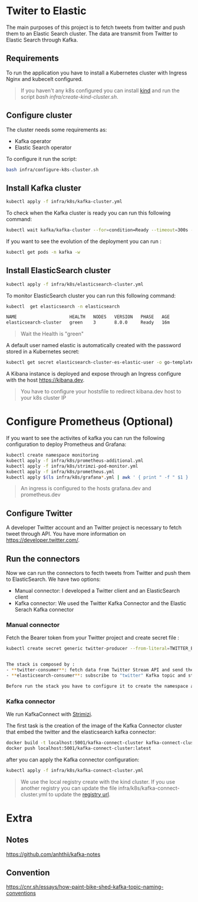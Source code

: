 # Twiter to Elastic   

The main purposes of this project is to fetch tweets from twitter and push them to an Elastic Search cluster. The data are transmit from Twitter to Elastic Search through Kafka.

## Requirements

To run the application you have to install a Kubernetes cluster with Ingress Nginx and kubecelt configured.

> If you haven't any k8s configured you can install [kind](https://kind.sigs.k8s.io/) and run the script *bash infra/create-kind-cluster.sh*.

## Configure cluster

The cluster needs some requirements as:
- Kafka operator
- Elastic Search operator

To configure it run the script:
```bash
bash infra/configure-k8s-cluster.sh
```

## Install Kafka cluster

```bash
kubectl apply -f infra/k8s/kafka-cluster.yml
```

To check when the Kafka cluster is ready you can run this following command:
```bash
kubectl wait kafka/kafka-cluster --for=condition=Ready --timeout=300s -n kafka
```

If you want to see the evolution of the deployment you can run :
```bash
kubectl get pods -n kafka -w 
```
## Install ElasticSearch cluster

```bash
kubectl apply -f infra/k8s/elasticsearch-cluster.yml
```

To monitor ElasticSearch cluster you can run this following command:
```bash
kubectl  get elasticsearch -n elasticsearch
```

```bash
NAME                    HEALTH   NODES   VERSION   PHASE   AGE
elasticsearch-cluster   green    3       8.0.0     Ready   16m
```
> Wait the Health is "green"

A default user named elastic is automatically created with the password stored in a Kubernetes secret:

```bash
kubectl get secret elasticsearch-cluster-es-elastic-user -o go-template='{{.data.elastic | base64decode}}' -n elasticsearch;echo
```

A Kibana instance is deployed and expose through an Ingress configure with the host https://kibana.dev.

>You have to configure your hostsfile to redirect kibana.dev host to your k8s cluster IP

# Configure Prometheus (Optional)

If you want to see the activites of kafka you can run the following configuration to deploy Prometheus and Grafana:

```bash
kubectl create namespace monitoring
kubectl apply -f infra/k8s/prometheus-additional.yml
kubectl apply -f infra/k8s/strimzi-pod-monitor.yml
kubectl apply -f infra/k8s/prometheus.yml
kubectl apply $(ls infra/k8s/grafana*.yml | awk ' { print " -f " $1 } ')
```

> An ingress is configured to the hosts grafana.dev and prometheus.dev

## Configure Twitter

A developer Twitter account and an Twitter project is necessary to fetch tweet through API. You have more information on https://developer.twitter.com/.

## Run the connectors

Now we can run the connectors to fecth tweets from Twitter and push them to ElasticSearch. We have two options:
- Manual connector: I developed a Twitter client and an ElasticSearch client
- Kafka connector: We used the Twitter Kafka Connector and the Elastic Serach Kafka connector

### Manual connector

Fetch the Bearer token from your Twitter project and create secret file :

```bash
kubectl create secret generic twitter-producer --from-literal=TWITTER_BEARER=<your Bearer token> --dry-run=client -oyaml > infra/k8s/twitter-producer-secret.yml


The stack is composed by :
- **twitter-consumer**: fetch data from Twitter Stream API and send them to "twitter" Kafka topic
- **elasticsearch-consumer**: subscribe to "twitter" Kafka topic and store tweets to "tiwtter" Elasticsearch index.

Before run the stack you have to configure it to create the namespace and configure secret required to connect to Kafka and Elasticsearch clusters.
```

### Kafka connector

We run KafkaConnect with [Strimizi](https://strimzi.io/docs/operators/latest/configuring.html#assembly-kafka-connect-str).

The first task is the creation of the image of the Kafka Connector cluster that embed the twitter and the elasticsearch kafka connector:

```bash
docker build -t localhost:5001/kafka-connect-cluster kafka-connect-cluster
docker push localhost:5001/kafka-connect-cluster:latest
```

after you can apply the Kafka connector configuration:
```bash
kubectl apply -f infra/k8s/kafka-connect-cluster.yml
```

> We use the local registry create with the kind cluster. If you use another registry you can update the file infra/k8s/kafka-connect-cluster.yml to update the [registry url](https://strimzi.io/docs/operators/latest/configuring.html#con-common-configuration-images-reference).

# Extra

## Notes

https://github.com/anhthii/kafka-notes

## Convention

https://cnr.sh/essays/how-paint-bike-shed-kafka-topic-naming-conventions

